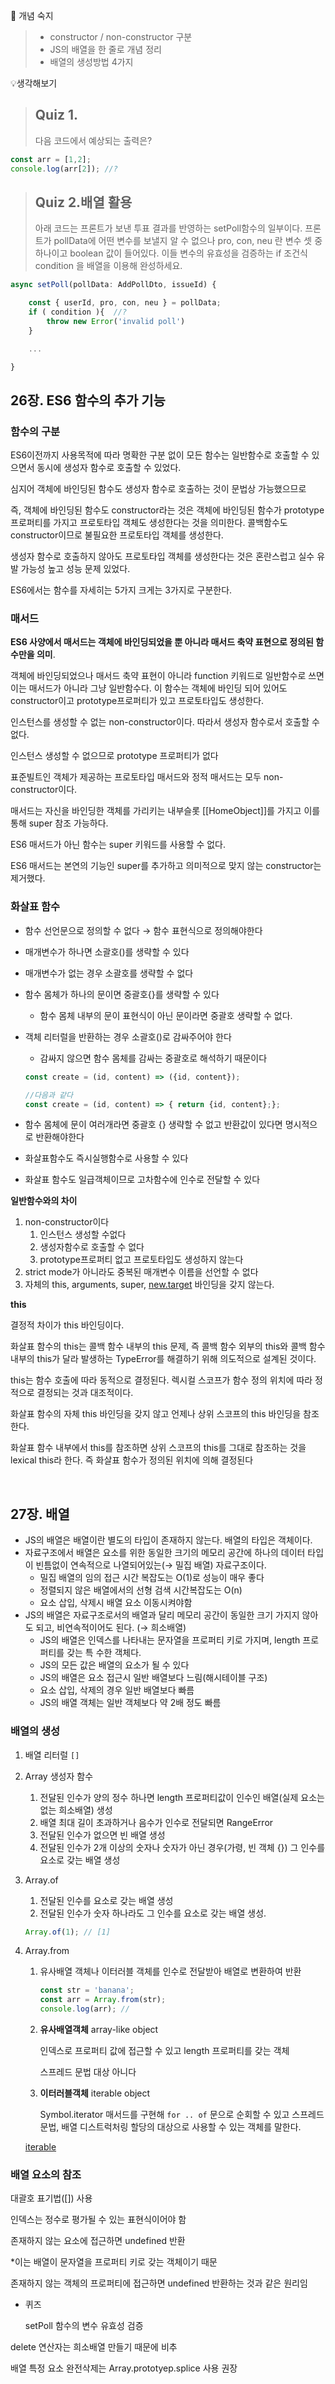 🔐 개념 숙지
> - constructor / non-constructor 구분
> - JS의 배열을 한 줄로 개념 정리
> - 배열의 생성방법 4가지



💡생각해보기

> ## Quiz 1. 
> 다음 코드에서 예상되는 출력은?
```jsx
const arr = [1,2];
console.log(arr[2]); //?
```

> ## Quiz 2.배열 활용
> 아래 코드는 프론트가 보낸 투표 결과를 반영하는 setPoll함수의 일부이다. 프론트가 pollData에 어떤 변수를 보낼지 알 수 없으나 pro, con, neu 란 변수 셋 중 하나이고  boolean 값이 들어있다. 이들 변수의 유효성을 검증하는 if 조건식 condition 을 배열을 이용해 완성하세요. 

```jsx
async setPoll(pollData: AddPollDto, issueId) {

    const { userId, pro, con, neu } = pollData;
    if ( condition ){  //?
        throw new Error('invalid poll')
    }

    ...

}
```

## 26장. ES6 함수의 추가 기능
### 함수의 구분

ES6이전까지 사용목적에 따라 명확한 구분 없이 모든 함수는 일반함수로 호출할 수 있으면서 동시에 생성자 함수로 호출할 수 있었다.

심지어 객체에 바인딩된 함수도 생성자 함수로 호출하는 것이 문법상 가능했으므로

즉, 객체에 바인딩된 함수도 constructor라는 것은 객체에 바인딩된 함수가 prototype 프로퍼티를 가지고 프로토타입 객체도 생성한다는 것을 의미한다. 콜백함수도 constructor이므로 불필요한 프로토타입 객체를 생성한다.

생성자 함수로 호출하지 않아도 프로토타입 객체를 생성한다는 것은 혼란스럽고 실수 유발 가능성 높고 성능 문제 있었다. 

ES6에서는 함수를 자세히는 5가지 크게는 3가지로 구분한다.

### 매서드

**ES6 사양에서 매서드는 객체에 바인딩되었을 뿐 아니라 매서드 축약 표현으로 정의된 함수만을 의미**.

객체에 바인딩되었으나 매서드 축약 표현이 아니라 function 키워드로 일반함수로 쓰면 이는 매서드가 아니라 그냥 일반함수다. 이 함수는 객체에 바인딩 되어 있어도 constructor이고 prototype프로퍼티가 있고 프로토타입도 생성한다.

인스턴스를 생성할 수 없는 non-constructor이다. 따라서 생성자 함수로서 호출할 수 없다.

인스턴스 생성할 수 없으므로 prototype 프로퍼티가 없다

표준빌트인 객체가 제공하는 프로토타입 매서드와 정적 매서드는 모두 non-constructor이다.

매서드는 자신을 바인딩한 객체를 가리키는 내부슬롯 [[HomeObject]]를 가지고 이를 통해 super 참조 가능하다.

ES6 매서드가 아닌 함수는 super 키워드를 사용할 수 없다.

ES6 매서드는 본연의 기능인 super를 추가하고 의미적으로 맞지 않는 constructor는 제거했다.

### 화살표 함수

- 함수 선언문으로 정의할 수 없다 → 함수 표현식으로 정의해야한다
- 매개변수가 하나면 소괄호()를 생략할 수 있다
- 매개변수가 없는 경우 소괄호를 생략할 수 없다
- 함수 몸체가 하나의 문이면 중괄호{}를 생략할 수 있다
    - 함수 몸체 내부의 문이 표현식이 아닌 문이라면 중괄호 생략할 수 없다.
- 객체 리터럴을 반환하는 경우 소괄호()로 감싸주어야 한다
    - 감싸지 않으면 함수 몸체를 감싸는 중괄호로 해석하기 때문이다
    
    ```jsx
    const create = (id, content) => ({id, content});
    
    //다음과 같다
    const create = (id, content) => { return {id, content};};
    ```
    
- 함수 몸체에 문이 여러개라면 중괄호 {} 생략할 수 없고 반환값이 있다면 명시적으로 반환해야한다
- 화살표함수도 즉시실행함수로 사용할 수 있다
- 화살표 함수도 일급객체이므로 고차함수에 인수로 전달할 수 있다

**일반함수와의 차이**

1. non-constructor이다
    1.  인스턴스 생성할 수없다
    2. 생성자함수로 호출할 수 없다
    3. prototype프로퍼티 없고 프로토타입도 생성하지 않는다 
2. strict mode가 아니라도 중복된 매개변수 이름을 선언할 수 없다
3. 자체의 this, arguments, super, [new.target](http://new.target) 바인딩을 갖지 않는다.

**this**

결정적 차이가 this 바인딩이다.

화살표 함수의 this는 콜백 함수 내부의 this 문제, 즉 콜백 함수 외부의 this와 콜백 함수 내부의 this가 달라 발생하는 TypeError를 해결하기 위해 의도적으로 설계된 것이다. 

this는 함수 호출에 따라 동적으로 결정된다. 렉시컬 스코프가 함수 정의 위치에 따라 정적으로 결정되는 것과 대조적이다. 

화살표 함수의 자체 this 바인딩을 갖지 않고 언제나 상위 스코프의 this 바인딩을 참조한다. 

화살표 함수 내부에서 this를 참조하면 상위 스코프의 this를 그대로 참조하는 것을 lexical this라 한다. 즉 화살표 함수가 정의된 위치에 의해 결정된다

<br>

## 27장. 배열
- JS의 배열은 배열이란 별도의 타입이 존재하지 않는다. 배열의 타입은 객체이다.
- 자료구조에서 배열은 요소를 위한 동일한 크기의 메모리 공간에 하나의 데이터 타입이 빈틈없이 연속적으로 나열되어있는(→ 밀집 배열) 자료구조이다.
    - 밀집 배열의 임의 접근 시간 복잡도는 O(1)로 성능이 매우 좋다
    - 정렬되지 않은 배열에서의 선형 검색 시간복잡도는 O(n)
    - 요소 삽입, 삭제시 배열 요소 이동시켜야함
- JS의 배열은 자료구조로서의 배열과 달리 메모리 공간이 동일한 크기 가지지 않아도 되고, 비연속적이어도 된다. (→ 희소배열)
    - JS의 배열은 인덱스를 나타내는 문자열을 프로퍼티 키로 가지며, length 프로퍼티를 갖는 특 수한 객체다.
    - JS의 모든 값은 배열의 요소가 될 수 있다
    - JS의 배열은 요소 접근시 일반 배열보다 느림(해시테이블 구조)
    - 요소 삽입, 삭제의 경우 일반 배열보다 빠름
    - JS의 배열 객체는 일반 객체보다 약 2배 정도 빠름

### **배열의 생성**

1. 배열 리터럴 `[]`
2. Array 생성자 함수
    1. 전달된 인수가 양의 정수 하나면 length 프로퍼티값이 인수인 배열(실제 요소는 없는 희소배열) 생성
    2. 배열 최대 길이 초과하거나 음수가 인수로 전달되면 RangeError 
    3. 전달된 인수가 없으면 빈 배열 생성
    4. 전달된 인수가 2개 이상의 숫자나 숫자가 아닌 경우(가령, 빈 객체 {}) 그 인수를 요소로 갖는 배열 생성
3. Array.of
    1. 전달된 인수를 요소로 갖는 배열 생성
    2. 전달된 인수가 숫자 하나라도 그 인수를 요소로 갖는 배열 생성.
    
    ```jsx
    Array.of(1); // [1]
    ```
    
4. Array.from
    1. 유사배열 객체나 이터러블 객체를 인수로 전달받아 배열로 변환하여 반환
        
        ```jsx
        const str = 'banana';
        const arr = Array.from(str);
        console.log(arr); // 
        ```
        
    2. **유사배열객체** array-like object
        
        인덱스로 프로퍼티 값에 접근할 수 있고 length 프로퍼티를 갖는 객체
        
        스프레드 문법 대상 아니다
        
    3. **이터러블객체** iterable object
        
        Symbol.iterator 매서드를 구현해 `for .. of` 문으로 순회할 수 있고 스프레드 문법, 배열 디스트럭처링 할당의 대상으로 사용할 수 있는 객체를 말한다. 
        
    
    [iterable](https://www.notion.so/iterable-9cfd5bb05f6f4867ab6424b3b101547b)
    

### 배열 요소의 참조

대괄호 표기법([]) 사용

인덱스는 정수로 평가될 수 있는 표현식이어야 함

존재하지 않는 요소에 접근하면 undefined 반환

*이는 배열이 문자열을 프로퍼티 키로 갖는 객체이기 때문

존재하지 않는 객체의 프로퍼티에 접근하면 undefined 반환하는 것과 같은 원리임

- 퀴즈
    
    setPoll 함수의 변수 유효성 검증
    

delete 연산자는 희소배열 만들기 때문에 비추

배열 특정 요소 완전삭제는 Array.prototyep.splice 사용 권장
